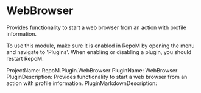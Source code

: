 # WebBrowser

Provides functionality to start a web browser from an action with profile information.

To use this module, make sure it is enabled in RepoM by opening the menu and navigate to 'Plugins'. When enabling or disabling a plugin, you should restart RepoM.

ProjectName: RepoM.Plugin.WebBrowser
PluginName: WebBrowser
PluginDescription: Provides functionality to start a web browser from an action with profile information.
PluginMarkdownDescription: 